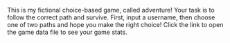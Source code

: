 This is my fictional choice-based game, called adventure!
Your task is to follow the correct path and survive.
First, input a username, then choose one of two paths and hope you make the right choice!
Click the link to open the game data file to see your game stats.
